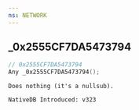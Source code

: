 ```yaml
---
ns: NETWORK
---
```

## _0x2555CF7DA5473794

```c
// 0x2555CF7DA5473794
Any _0x2555CF7DA5473794();
```

```
Does nothing (it's a nullsub).

NativeDB Introduced: v323
```

